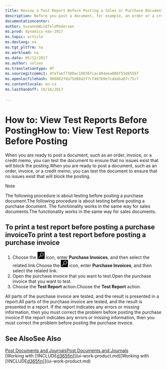 ```yaml
---
title: Review a Test Report Before Posting a Sales or Purchase Document
description: Before you post a document, for example, an order or a credit memo, you can test and review it to check for errors that might block posting.
documentationcenter: 
author: SusanneWindfeldPedersen
ms.prod: dynamics-nav-2017
ms.topic: article
ms.devlang: na
ms.tgt_pltfrm: na
ms.workload: na
ms.date: 05/12/2017
ms.author: solsen
ms.translationtype: HT
ms.sourcegitcommit: 4fefaef7380ac10836fcac404eea006f55d8556f
ms.openlocfilehash: 9666627da75d88a5f7cf467b9e7cdaeba67c75cf
ms.contentlocale: en-ca
ms.lasthandoff: 10/16/2017

---
```

# <a name="how-to-view-test-reports-before-posting"></a><span data-ttu-id="82993-103">How to: View Test Reports Before Posting</span><span class="sxs-lookup"><span data-stu-id="82993-103">How to: View Test Reports Before Posting</span></span>
<span data-ttu-id="82993-104">When you are ready to post a document, such as an order, invoice, or a credit memo, you can test the document to ensure that no issues exist that will block the posting.</span><span class="sxs-lookup"><span data-stu-id="82993-104">When you are ready to post a document, such as an order, invoice, or a credit memo, you can test the document to ensure that no issues exist that will block the posting.</span></span>

> [!NOTE]  
>   <span data-ttu-id="82993-105">The following procedure is about testing before posting a purchase document.</span><span class="sxs-lookup"><span data-stu-id="82993-105">The following procedure is about testing before posting a purchase document.</span></span> <span data-ttu-id="82993-106">The functionality works in the same way for sales documents.</span><span class="sxs-lookup"><span data-stu-id="82993-106">The functionality works in the same way for sales documents.</span></span>

## <a name="to-print-a-test-report-before-posting-a-purchase-invoice"></a><span data-ttu-id="82993-107">To print a test report before posting a purchase invoice</span><span class="sxs-lookup"><span data-stu-id="82993-107">To print a test report before posting a purchase invoice</span></span>
1. <span data-ttu-id="82993-108">Choose the ![Search for Page or Report](media/ui-search/search_small.png "Search for Page or Report icon") icon, enter **Purchase Invoices**, and then select the related link.</span><span class="sxs-lookup"><span data-stu-id="82993-108">Choose the ![Search for Page or Report](media/ui-search/search_small.png "Search for Page or Report icon") icon, enter **Purchase Invoices**, and then select the related link.</span></span>
2. <span data-ttu-id="82993-109">Open the purchase invoice that you want to test.</span><span class="sxs-lookup"><span data-stu-id="82993-109">Open the purchase invoice that you want to test.</span></span>
3. <span data-ttu-id="82993-110">Choose the **Test Report** action.</span><span class="sxs-lookup"><span data-stu-id="82993-110">Choose the **Test Report** action.</span></span>  

<span data-ttu-id="82993-111">All parts of the purchase invoice are tested, and the result is presented in a report.</span><span class="sxs-lookup"><span data-stu-id="82993-111">All parts of the purchase invoice are tested, and the result is presented in a report.</span></span> <span data-ttu-id="82993-112">If the report indicates any errors or missing information, then you must correct the problem before posting the purchase invoice.</span><span class="sxs-lookup"><span data-stu-id="82993-112">If the report indicates any errors or missing information, then you must correct the problem before posting the purchase invoice.</span></span>

## <a name="see-also"></a><span data-ttu-id="82993-113">See Also</span><span class="sxs-lookup"><span data-stu-id="82993-113">See Also</span></span>
[<span data-ttu-id="82993-114">Post Documents and Journals</span><span class="sxs-lookup"><span data-stu-id="82993-114">Post Documents and Journals</span></span>](ui-post-documents-journals.md)  
<span data-ttu-id="82993-115">[Working with [!INCLUDE[d365fin](includes/d365fin_md.md)]](ui-work-product.md)</span><span class="sxs-lookup"><span data-stu-id="82993-115">[Working with [!INCLUDE[d365fin](includes/d365fin_md.md)]](ui-work-product.md)</span></span>


